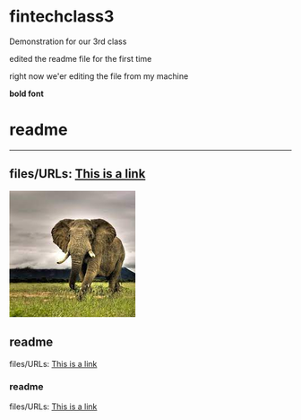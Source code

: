 # fintechclass3
Demonstration for our 3rd class

edited the readme file for the first time


right now we'er editing the file from my machine

**bold font**

# readme

---
files/URLs: [This is a link](www.google.com)
---

![elephant.jpeg](elephant.jpeg)

## readme

files/URLs: [This is a link](www.baidu.com)

### readme

files/URLs: [This is a link](www.bing.com)
